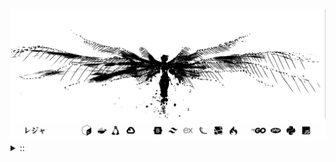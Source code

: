 <img src="./banner.png">
<details><summary> :: </summary>
<!--START_SECTION:waka-->

```
From: 09 August 2024 - To: 20 September 2025

Total Time: 1,889 hrs 52 mins

PHP                        468 hrs 3 mins  //////-------------------   22.96 %
Python                     418 hrs 8 mins  /////--------------------   20.52 %
Markdown                   222 hrs 7 mins  ///----------------------   10.90 %
Other                      148 hrs 16 mins //-----------------------   07.28 %
```

<!--END_SECTION:waka-->
</details>
